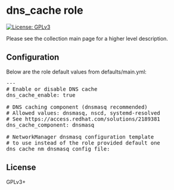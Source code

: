# dns_cache role

[![License: GPLv3](https://img.shields.io/badge/license-GPLv3-brightgreen.svg)](https://www.gnu.org/licenses/gpl-3.0)

Please see the collection main page for a higher level description.

## Configuration

Below are the role default values from defaults/main.yml:

<pre>
---
# Enable or disable DNS cache
dns_cache_enable: true

# DNS caching component (dnsmasq recommended)
# Allowed values: dnsmasq, nscd, systemd-resolved
# See https://access.redhat.com/solutions/2189381
dns_cache_component: dnsmasq

# NetworkManager dnsmasq configuration template
# to use instead of the role provided default one
dns_cache_nm_dnsmasq_config_file:
</pre>

## License

GPLv3+
